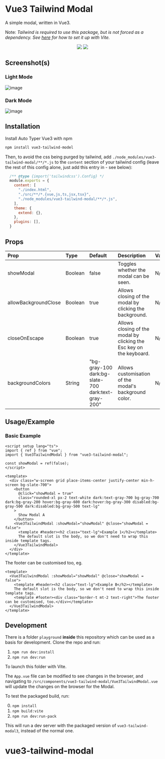 # Vue3 Tailwind Modal

A simple modal, written in Vue3.

Note: _Tailwind is required to use this package, but is not forced as a dependency. See [here](https://tailwindcss.com/docs/guides/vite#vue) for how to set it up with Vite._

<p align="center">
  <img src="https://img.shields.io/npm/v/vue3-tailwind-modal" />
  <img src="https://img.shields.io/npm/dt/vue3-tailwind-modal" />
</p>

## Screenshot(s)
### Light Mode

![image](https://user-images.githubusercontent.com/64075030/209852301-e9d1b786-9061-4ac6-bdd4-eb2fc85f5d09.png)

### Dark Mode

![image](https://user-images.githubusercontent.com/64075030/209852426-3c680912-3ba1-4e41-9b81-aa723181a63d.png)



## Installation

Install Auto Typer Vue3 with npm

```bash
npm install vue3-tailwind-model
```

Then, to avoid the css being purged by tailwind, add `./node_modules/vue3-tailwind-modal/**/*.js` to the `content` section of your tailwind config (leave the rest of this config alone, just add this entry in - see below):

```js
  /** @type {import('tailwindcss').Config} */
  module.exports = {
    content: [
      "./index.html",
      "./src/**/*.{vue,js,ts,jsx,tsx}",
      "./node_modules/vue3-tailwind-modal/**/*.js",
    ],
    theme: {
      extend: {},
    },
    plugins: [],
  }
```

## Props

| Prop                 | Type    | Default                                            | Description                                                          | Validation |
| :------------------- | :------ | :------------------------------------------------- | :------------------------------------------------------------------- | :--------- |
| showModal            | Boolean | false                                              | Toggles whether the modal can be seen.                               | N/A        |
| allowBackgroundClose | Boolean | true                                               | Allows closing of the modal by clicking the background.              | N/A        |
| closeOnEscape        | Boolean | true                                               | Allows closing of the modal by clicking the Esc key on the keyboard. | N/A        |
| backgroundColors     | String  | "bg-gray-100 dark:bg-slate-700 dark:text-gray-200" | Allows customisation of the modal's background color.                | N/A        |
## Usage/Example

### Basic Example

```vue
<script setup lang="ts">
import { ref } from "vue";
import { Vue3TailwindModal } from "vue3-tailwind-modal";

const showModal = ref(false);
</script>

<template>
  <div class="w-screen grid place-items-center justify-center min-h-screen bg-slate-700">
    <button
      @click="showModal = true"
      class="rounded-xl px-2 text-white dark:text-gray-700 bg-gray-700 dark:bg-gray-200 hover:bg-gray-600 dark:hover:bg-gray-300 disabled:bg-gray-500 dark:disabled:bg-gray-500 text-lg"
    >
      Show Modal A
    </button>
    <Vue3TailwindModal :showModal="showModal" @close="showModal = false">
      <template #header><h2 class="text-lg">Example 1</h2></template>
      The default slot is the body, so we don't need to wrap this inside template tags.
    </Vue3TailwindModal>
  </div>
</template>
```

The footer can be customised too, eg.

```vue
<template>
  <Vue3TailwindModal :showModal="showModal" @close="showModal = false">
    <template #header><h2 class="text-lg">Example B</h2></template>
    The default slot is the body, so we don't need to wrap this inside template tags.
    <template #footer><div class="border-t mt-2 text-right">The footer can be customised, too.</div></template>
  </Vue3TailwindModal>
</template>
```

## Development

There is a folder `playground` **inside** this repository which can be used as a basis for development. Clone the repo and run:

1. `npm run dev:install`
2. `npm run dev:run`

To launch this folder with Vite.

The `App.vue` file can be modified to see changes in the browser, and navigating to `/src/components/vue3-tailwind-modal/Vue3TailwindModal.vue` will update the changes on the browser for the Modal.

To test the packaged build, run:

0. `npm install`
1. `npm build:vite`
2. `npm run dev:run-pack`

This will run a dev server with the packaged version of `vue3-tailwind-modal3`, instead of the normal one.
# vue3-tailwind-modal
